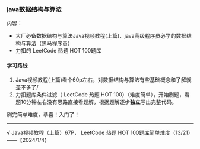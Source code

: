 ### java数据结构与算法

内容：

- ​	大厂必备数据结构与算法Java视频教程(上篇)，java高级程序员必学的数据结构与算法（黑马程序员）
- 力扣的 LeetCode 热题 HOT 100题库

#### 学习路线

1. ​	Java视频教程(上篇)看个60p左右，对数据结构与算法有些基础概念和了解就差不多了/
2. 力扣题库条件过滤（ LeetCode 热题 HOT 100）（难度简单），开始刷题，看题10分钟左右没有思路直接看题解，根据题解逐步**独立**写出完整代码。

刷完简单难度，恭喜！入门了！



------

√	Java视频教程（上篇）67P， LeetCode 热题 HOT 100题库简单难度（13/21）——【2024/1/4】